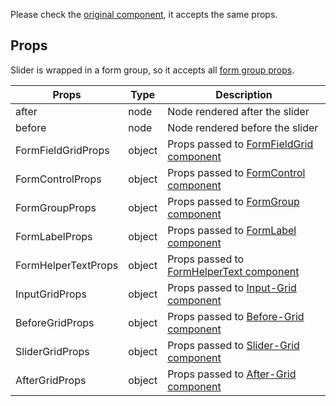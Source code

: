 Please check the [original component](https://mui.com/components/slider/#slider), it accepts the same props.

## Props

Slider is wrapped in a form group, so it accepts all [form group props](/provided-mappers/component-api#formgroupwrappedcomponents).

|Props|Type|Description|
|-----|----|-----------|
|after|node|Node rendered after the slider|
|before|node|Node rendered before the slider|
|FormFieldGridProps|object|Props passed to [FormFieldGrid component](https://mui.com/api/grid/)|
|FormControlProps|object|Props passed to [FormControl component](https://mui.com/api/form-control/#formcontrol-api)|
|FormGroupProps|object|Props passed to [FormGroup component](https://mui.com/api/form-group/#formgroup-api)|
|FormLabelProps|object|Props passed to [FormLabel component](https://mui.com/api/form-label/#formlabel-api)|
|FormHelperTextProps|object|Props passed to [FormHelperText component](https://mui.com/api/form-helper-text/#formhelpertext-api)|
|InputGridProps|object|Props passed to [Input-Grid component](https://mui.com/api/grid/)|
|BeforeGridProps|object|Props passed to [Before-Grid component](https://mui.com/api/grid/)|
|SliderGridProps|object|Props passed to [Slider-Grid component](https://mui.com/api/grid/)|
|AfterGridProps|object|Props passed to [After-Grid component](https://mui.com/api/grid/)|
